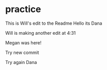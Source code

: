 # practice
This is Will's edit to the Readme
Hello its Dana

Will is making another edit at 4:31

Megan was here!

Try new commit

Try again Dana


